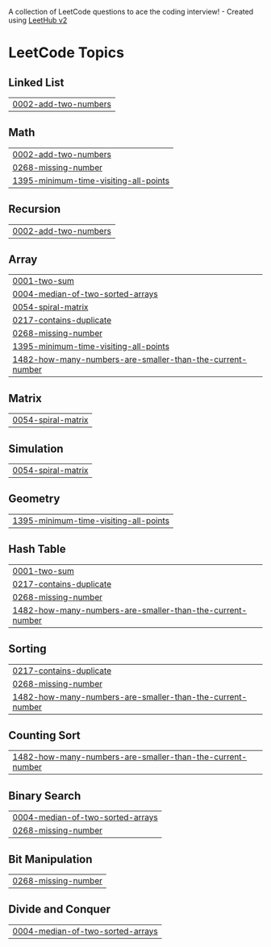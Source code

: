 A collection of LeetCode questions to ace the coding interview! - Created using [LeetHub v2](https://github.com/arunbhardwaj/LeetHub-2.0)
<!---LeetCode Topics Start-->
# LeetCode Topics
## Linked List
|  |
| ------- |
| [0002-add-two-numbers](https://github.com/VARUN1128/leetcode-solutions/tree/master/0002-add-two-numbers) |
## Math
|  |
| ------- |
| [0002-add-two-numbers](https://github.com/VARUN1128/leetcode-solutions/tree/master/0002-add-two-numbers) |
| [0268-missing-number](https://github.com/VARUN1128/leetcode-solutions/tree/master/0268-missing-number) |
| [1395-minimum-time-visiting-all-points](https://github.com/VARUN1128/leetcode-solutions/tree/master/1395-minimum-time-visiting-all-points) |
## Recursion
|  |
| ------- |
| [0002-add-two-numbers](https://github.com/VARUN1128/leetcode-solutions/tree/master/0002-add-two-numbers) |
## Array
|  |
| ------- |
| [0001-two-sum](https://github.com/VARUN1128/leetcode-solutions/tree/master/0001-two-sum) |
| [0004-median-of-two-sorted-arrays](https://github.com/VARUN1128/leetcode-solutions/tree/master/0004-median-of-two-sorted-arrays) |
| [0054-spiral-matrix](https://github.com/VARUN1128/leetcode-solutions/tree/master/0054-spiral-matrix) |
| [0217-contains-duplicate](https://github.com/VARUN1128/leetcode-solutions/tree/master/0217-contains-duplicate) |
| [0268-missing-number](https://github.com/VARUN1128/leetcode-solutions/tree/master/0268-missing-number) |
| [1395-minimum-time-visiting-all-points](https://github.com/VARUN1128/leetcode-solutions/tree/master/1395-minimum-time-visiting-all-points) |
| [1482-how-many-numbers-are-smaller-than-the-current-number](https://github.com/VARUN1128/leetcode-solutions/tree/master/1482-how-many-numbers-are-smaller-than-the-current-number) |
## Matrix
|  |
| ------- |
| [0054-spiral-matrix](https://github.com/VARUN1128/leetcode-solutions/tree/master/0054-spiral-matrix) |
## Simulation
|  |
| ------- |
| [0054-spiral-matrix](https://github.com/VARUN1128/leetcode-solutions/tree/master/0054-spiral-matrix) |
## Geometry
|  |
| ------- |
| [1395-minimum-time-visiting-all-points](https://github.com/VARUN1128/leetcode-solutions/tree/master/1395-minimum-time-visiting-all-points) |
## Hash Table
|  |
| ------- |
| [0001-two-sum](https://github.com/VARUN1128/leetcode-solutions/tree/master/0001-two-sum) |
| [0217-contains-duplicate](https://github.com/VARUN1128/leetcode-solutions/tree/master/0217-contains-duplicate) |
| [0268-missing-number](https://github.com/VARUN1128/leetcode-solutions/tree/master/0268-missing-number) |
| [1482-how-many-numbers-are-smaller-than-the-current-number](https://github.com/VARUN1128/leetcode-solutions/tree/master/1482-how-many-numbers-are-smaller-than-the-current-number) |
## Sorting
|  |
| ------- |
| [0217-contains-duplicate](https://github.com/VARUN1128/leetcode-solutions/tree/master/0217-contains-duplicate) |
| [0268-missing-number](https://github.com/VARUN1128/leetcode-solutions/tree/master/0268-missing-number) |
| [1482-how-many-numbers-are-smaller-than-the-current-number](https://github.com/VARUN1128/leetcode-solutions/tree/master/1482-how-many-numbers-are-smaller-than-the-current-number) |
## Counting Sort
|  |
| ------- |
| [1482-how-many-numbers-are-smaller-than-the-current-number](https://github.com/VARUN1128/leetcode-solutions/tree/master/1482-how-many-numbers-are-smaller-than-the-current-number) |
## Binary Search
|  |
| ------- |
| [0004-median-of-two-sorted-arrays](https://github.com/VARUN1128/leetcode-solutions/tree/master/0004-median-of-two-sorted-arrays) |
| [0268-missing-number](https://github.com/VARUN1128/leetcode-solutions/tree/master/0268-missing-number) |
## Bit Manipulation
|  |
| ------- |
| [0268-missing-number](https://github.com/VARUN1128/leetcode-solutions/tree/master/0268-missing-number) |
## Divide and Conquer
|  |
| ------- |
| [0004-median-of-two-sorted-arrays](https://github.com/VARUN1128/leetcode-solutions/tree/master/0004-median-of-two-sorted-arrays) |
<!---LeetCode Topics End-->